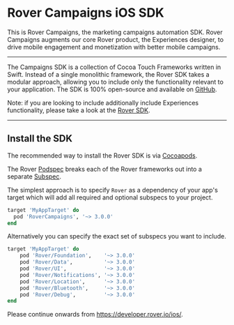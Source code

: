 # Rover Campaigns iOS SDK

This is Rover Campaigns, the marketing campaigns automation SDK.  Rover Campaigns augments our core Rover product, the Experiences designer, to drive mobile engagement and monetization with better mobile campaigns.

<hr />

The Campaigns SDK is a collection of Cocoa Touch Frameworks written in Swift. Instead of a single monolithic framework, the Rover SDK takes a modular approach, allowing you to include only the functionality relevant to your application. The SDK is 100% open-source and available on [GitHub](https://github.com/RoverPlatform/rover-ios).

Note: if you are looking to include additionally include Experiences functionality, please take a look at the [Rover SDK](https://github.com/RoverPlatform/rover-ios).

---

## Install the SDK

The recommended way to install the Rover SDK is via [Cocoapods](http://cocoapods.org/).

The Rover [Podspec](https://guides.cocoapods.org/syntax/podspec.html) breaks each of the Rover frameworks out into a separate [Subspec](https://guides.cocoapods.org/syntax/podspec.html#group_subspecs).

The simplest approach is to specify `Rover` as a dependency of your app's target which will add all required and optional subspecs to your project.

```ruby
target 'MyAppTarget' do
  pod 'RoverCampaigns', '~> 3.0.0'
end
```

Alternatively you can specify the exact set of subspecs you want to include.

```ruby
target 'MyAppTarget' do
    pod 'Rover/Foundation',    '~> 3.0.0'
    pod 'Rover/Data',          '~> 3.0.0'
    pod 'Rover/UI',            '~> 3.0.0'
    pod 'Rover/Notifications', '~> 3.0.0'
    pod 'Rover/Location',      '~> 3.0.0'
    pod 'Rover/Bluetooth',     '~> 3.0.0'
    pod 'Rover/Debug',         '~> 3.0.0'
end
```

Please continue onwards from https://developer.rover.io/ios/.
